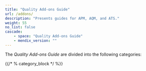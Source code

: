 ```yaml
---
title: "Quality Add-ons Guide"
url: /addons/
description: "Presents guides for APM, AQM, and ATS."
weight: 55
no_list: false
cascade:
    - space: "Quality Add-ons Guide"
    - mendix_version: ""
---
```


The *Quality Add-ons Guide* are divided into the following categories:

{{/* % category_block */ %}}

